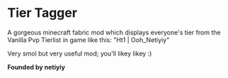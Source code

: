 # Tier Tagger
A gorgeous minecraft fabric mod which displays everyone's tier from the Vanilla Pvp Tierlist in game like this: "Ht1 | Ooh_Netiyiy"

Very smol but very useful mod; you'll likey likey :)

**Founded by netiyiy**
